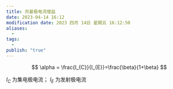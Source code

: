 ```yaml
---
title: 共基极电流增益
date: 2023-04-14 16:12
modification date: 2023 四月 14日 星期五 16:12:50
aliases:
  - 
tags:
  - 
publish: "true"
---
```

$$
\alpha = \frac{I_{C}}{I_{E}}=\frac{\beta}{1+\beta}
$$

$I_{C}$ 为集电极电流； $I_{E}$ 为发射极电流